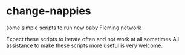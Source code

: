 # change-nappies
some simple scripts to run new baby Fleming network

Expect these scripts to iterate often and not work at all sometimes
All assistance to make these scripts more useful is very welcome.

